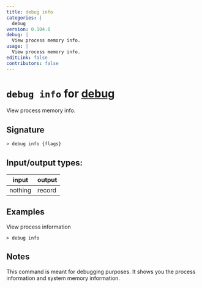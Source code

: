```yaml
---
title: debug info
categories: |
  debug
version: 0.104.0
debug: |
  View process memory info.
usage: |
  View process memory info.
editLink: false
contributors: false
---
```

<!-- This file is automatically generated. Please edit the command in https://github.com/nushell/nushell instead. -->

# `debug info` for [debug](/commands/categories/debug.md)

<div class='command-title'>View process memory info.</div>

## Signature

```> debug info {flags} ```


## Input/output types:

| input   | output |
| ------- | ------ |
| nothing | record |
## Examples

View process information
```nu
> debug info

```

## Notes
This command is meant for debugging purposes.
It shows you the process information and system memory information.